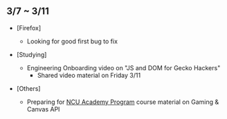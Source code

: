 ## 3/7 ~ 3/11

- [Firefox]
	- Looking for good first bug to fix

- [Studying]
	- Engineering Onboarding video on "JS and DOM for Gecko Hackers"
		- Shared video material on Friday 3/11

- [Others]
	- Preparing for [NCU Academy Program](https://wiki.mozilla.org/Firefox_OS/AcademyNCU2016) course material on Gaming & Canvas API
